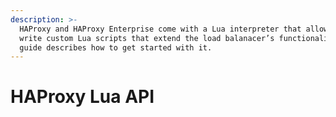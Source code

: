 ```yaml
---
description: >-
  HAProxy and HAProxy Enterprise come with a Lua interpreter that allows you to
  write custom Lua scripts that extend the load balanacer’s functionality. This
  guide describes how to get started with it.
---
```


# HAProxy Lua API

